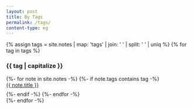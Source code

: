 ```yaml
---
layout: post
title: By Tags
permalink: /tags/
content-type: eg
---
```


<style>
.category-content a {
    text-decoration: none;
    color: #4183c4;
}

.category-content a:hover {
    text-decoration: underline;
    color: #4183c4;
}
</style>

<main>
    <div class="tag-overview-wrapper">
    {% assign tags =  site.notes | map: 'tags' | join: ' '  | split: ' ' | uniq %}
    {% for tag in tags %}
        <div class="tag-overview" id="{{ tag }}">
        <h3 id="{{ tag }}">{{ tag | capitalize }}</h3>
        {%- for note in site.notes -%}
            {%- if note.tags contains tag -%}
                <li style="padding-bottom: 0.6em; list-style: none;"><a href="{{note.url}}">{{ note.title }}</a></li>
            {%- endif -%}
        {%- endfor -%}
        </div>
    {%- endfor -%}
    </div>
    <br/>
    <br/>
</main>

